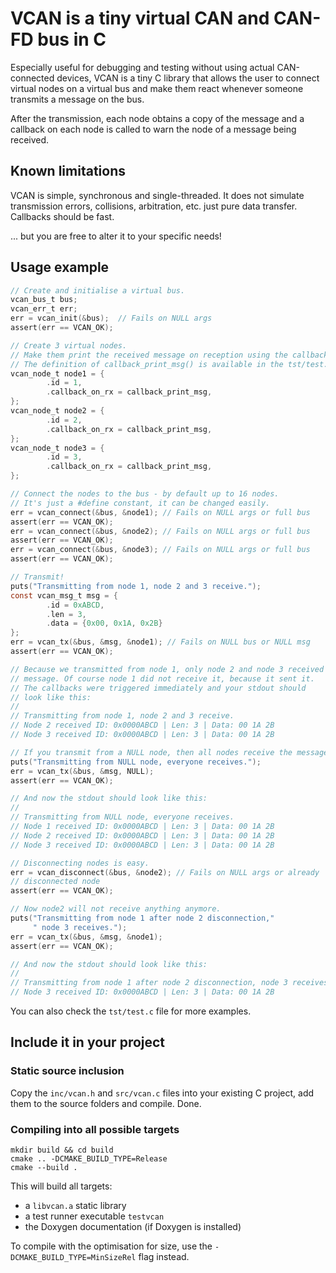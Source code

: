 VCAN is a tiny virtual CAN and CAN-FD bus in C
===============================================================================

Especially useful for debugging and testing without using actual
CAN-connected devices, VCAN is a tiny C library that allows the user to connect
virtual nodes on a virtual bus and make them react whenever someone transmits a
message on the bus.

After the transmission, each node obtains a copy of the message
and a callback on each node is called to warn the node of a message being
received.



Known limitations
----------------------------------------

VCAN is simple, synchronous and single-threaded. It does not simulate
transmission errors, collisions, arbitration, etc. just pure data transfer.
Callbacks should be fast.

... but you are free to alter it to your specific needs!



Usage example
----------------------------------------

```c
// Create and initialise a virtual bus.
vcan_bus_t bus;
vcan_err_t err;
err = vcan_init(&bus);  // Fails on NULL args
assert(err == VCAN_OK);

// Create 3 virtual nodes.
// Make them print the received message on reception using the callback.
// The definition of callback_print_msg() is available in the tst/test.c file
vcan_node_t node1 = {
        .id = 1,
        .callback_on_rx = callback_print_msg,
};
vcan_node_t node2 = {
        .id = 2,
        .callback_on_rx = callback_print_msg,
};
vcan_node_t node3 = {
        .id = 3,
        .callback_on_rx = callback_print_msg,
};

// Connect the nodes to the bus - by default up to 16 nodes.
// It's just a #define constant, it can be changed easily.
err = vcan_connect(&bus, &node1); // Fails on NULL args or full bus
assert(err == VCAN_OK);
err = vcan_connect(&bus, &node2); // Fails on NULL args or full bus
assert(err == VCAN_OK);
err = vcan_connect(&bus, &node3); // Fails on NULL args or full bus
assert(err == VCAN_OK);

// Transmit!
puts("Transmitting from node 1, node 2 and 3 receive.");
const vcan_msg_t msg = {
        .id = 0xABCD,
        .len = 3,
        .data = {0x00, 0x1A, 0x2B}
};
err = vcan_tx(&bus, &msg, &node1); // Fails on NULL bus or NULL msg
assert(err == VCAN_OK);

// Because we transmitted from node 1, only node 2 and node 3 received the
// message. Of course node 1 did not receive it, because it sent it.
// The callbacks were triggered immediately and your stdout should
// look like this:
//
// Transmitting from node 1, node 2 and 3 receive.
// Node 2 received ID: 0x0000ABCD | Len: 3 | Data: 00 1A 2B
// Node 3 received ID: 0x0000ABCD | Len: 3 | Data: 00 1A 2B

// If you transmit from a NULL node, then all nodes receive the message.
puts("Transmitting from NULL node, everyone receives.");
err = vcan_tx(&bus, &msg, NULL);
assert(err == VCAN_OK);

// And now the stdout should look like this:
//
// Transmitting from NULL node, everyone receives.
// Node 1 received ID: 0x0000ABCD | Len: 3 | Data: 00 1A 2B
// Node 2 received ID: 0x0000ABCD | Len: 3 | Data: 00 1A 2B
// Node 3 received ID: 0x0000ABCD | Len: 3 | Data: 00 1A 2B

// Disconnecting nodes is easy.
err = vcan_disconnect(&bus, &node2); // Fails on NULL args or already
// disconnected node
assert(err == VCAN_OK);

// Now node2 will not receive anything anymore.
puts("Transmitting from node 1 after node 2 disconnection,"
     " node 3 receives.");
err = vcan_tx(&bus, &msg, &node1);
assert(err == VCAN_OK);

// And now the stdout should look like this:
//
// Transmitting from node 1 after node 2 disconnection, node 3 receives.
// Node 3 received ID: 0x0000ABCD | Len: 3 | Data: 00 1A 2B
```

You can also check the `tst/test.c` file for more examples.



Include it in your project
----------------------------------------

### Static source inclusion

Copy the `inc/vcan.h` and `src/vcan.c` files into your existing
C project, add them to the source folders and compile. Done.



### Compiling into all possible targets

```
mkdir build && cd build
cmake .. -DCMAKE_BUILD_TYPE=Release
cmake --build .
```

This will build all targets:

- a `libvcan.a` static library
- a test runner executable `testvcan`
- the Doxygen documentation (if Doxygen is installed)

To compile with the optimisation for size, use the
`-DCMAKE_BUILD_TYPE=MinSizeRel` flag instead.
